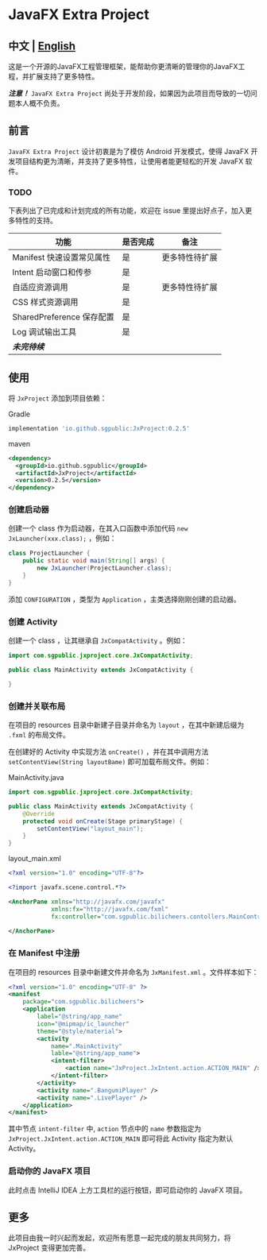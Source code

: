 # JavaFX Extra Project

## 中文 | [English](https://github.com/SGPublic/JxProject/tree/master/README_EN.md)

这是一个开源的JavaFX工程管理框架，能帮助你更清晰的管理你的JavaFX工程，并扩展支持了更多特性。

**_注意！_** `JavaFX Extra Project` 尚处于开发阶段，如果因为此项目而导致的一切问题本人概不负责。

## 前言

`JavaFX Extra Project` 设计初衷是为了模仿 Android 开发模式，使得 JavaFX 开发项目结构更为清晰，并支持了更多特性，让使用者能更轻松的开发 JavaFX 软件。

### TODO

下表列出了已完成和计划完成的所有功能，欢迎在 issue 里提出好点子，加入更多特性的支持。

|功能|是否完成|备注|
|---|---|---|
|Manifest 快速设置常见属性|是|更多特性待扩展|
|Intent 启动窗口和传参|是||
|自适应资源调用|是|更多特性待扩展|
|CSS 样式资源调用|是||
|SharedPreference 保存配置|是||
|Log 调试输出工具|是||
|**_未完待续_**|

## 使用

将 `JxProject` 添加到项目依赖：

Gradle
```groovy
implementation 'io.github.sgpublic:JxProject:0.2.5'
```

maven
```xml
<dependency>
  <groupId>io.github.sgpublic</groupId>
  <artifactId>JxProject</artifactId>
  <version>0.2.5</version>
</dependency>
```

### 创建启动器

创建一个 class 作为启动器，在其入口函数中添加代码 `new JxLauncher(xxx.class);` ，例如：

```java
class ProjectLauncher {
    public static void main(String[] args) {
        new JxLauncher(ProjectLauncher.class);
    }
}
```

添加 `CONFIGURATION` ，类型为 `Application` ，主类选择刚刚创建的启动器。

### 创建 Activity

创建一个 class ，让其继承自 `JxCompatActivity` 。例如：

```java
import com.sgpublic.jxproject.core.JxCompatActivity;

public class MainActivity extends JxCompatActivity {

}
```

### 创建并关联布局

在项目的 resources 目录中新建子目录并命名为 `layout` ，在其中新建后缀为 `.fxml` 的布局文件。

在创建好的 Activity 中实现方法 `onCreate()` ，并在其中调用方法 `setContentView(String layoutBame)` 即可加载布局文件。例如：

MainActivity.java
```java
import com.sgpublic.jxproject.core.JxCompatActivity;

public class MainActivity extends JxCompatActivity {
    @Override
    protected void onCreate(Stage primaryStage) {
        setContentView("layout_main");
    }
}
```
layout_main.xml
```xml
<?xml version="1.0" encoding="UTF-8"?>

<?import javafx.scene.control.*?>

<AnchorPane xmlns="http://javafx.com/javafx"
            xmlns:fx="http://javafx.com/fxml"
            fx:controller="com.sgpublic.bilicheers.contollers.MainController">
    
</AnchorPane>
```

### 在 Manifest 中注册

在项目的 resources 目录中新建文件并命名为 `JxManifest.xml` 。文件样本如下：
```xml
<?xml version="1.0" encoding="UTF-8" ?>
<manifest
    package="com.sgpublic.bilicheers">
    <application
        label="@string/app_name"
        icon="@mipmap/ic_launcher"
        theme="@style/material">
        <activity
            name=".MainActivity"
            lable="@string/app_name">
            <intent-filter>
                <action name="JxProject.JxIntent.action.ACTION_MAIN" />
            </intent-filter>
        </activity>
        <activity name=".BangumiPlayer" />
        <activity name=".LivePlayer" />
    </application>
</manifest>
```

其中节点 `intent-filter` 中, `action` 节点中的 `name` 参数指定为 `JxProject.JxIntent.action.ACTION_MAIN` 即可将此 Activity 指定为默认 Activity。

### 启动你的 JavaFX 项目

此时点击 IntelliJ IDEA 上方工具栏的运行按钮，即可启动你的 JavaFX 项目。

## 更多

此项目由我一时兴起而发起，欢迎所有愿意一起完成的朋友共同努力，将 JxProject 变得更加完善。